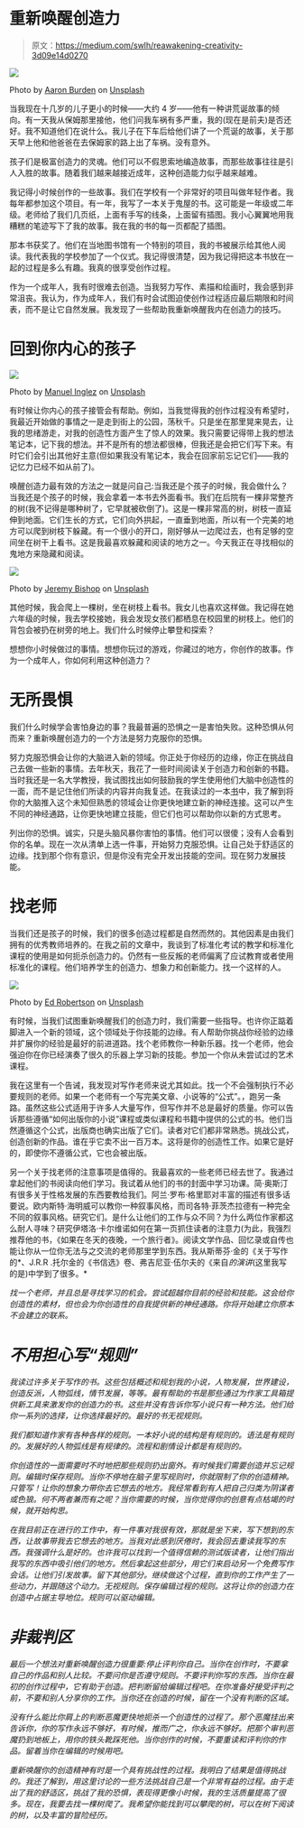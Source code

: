 # 重新唤醒创造力

> 原文：<https://medium.com/swlh/reawakening-creativity-3d09e14d0270>

![](img/cc4a87d5e71bcaedef34958a0aac34be.png)

Photo by [Aaron Burden](https://unsplash.com/@aaronburden?utm_source=medium&utm_medium=referral) on [Unsplash](https://unsplash.com?utm_source=medium&utm_medium=referral)

当我现在十几岁的儿子更小的时候——大约 4 岁——他有一种讲荒诞故事的倾向。有一天我从保姆那里接他，他们问我车祸有多严重，我的(现在是前夫)是否还好。我不知道他们在说什么。我儿子在下车后给他们讲了一个荒诞的故事，关于那天早上他和他爸爸在去保姆家的路上出了车祸。没有意外。

孩子们是极富创造力的灵魂。他们可以不假思索地编造故事，而那些故事往往是引人入胜的故事。随着我们越来越接近成年，这种创造能力似乎越来越难。

我记得小时候创作的一些故事。我们在学校有一个非常好的项目叫做年轻作者。我每年都参加这个项目。有一年，我写了一本关于鬼屋的书。这可能是一年级或二年级。老师给了我们几页纸，上面有手写的线条，上面留有插图。我小心翼翼地用我糟糕的笔迹写下了我的故事。我在我的书的每一页都配了插图。

那本书获奖了。他们在当地图书馆有一个特别的项目，我的书被展示给其他人阅读。我代表我的学校参加了一个仪式。我记得很清楚，因为我记得把这本书放在一起的过程是多么有趣。我真的很享受创作过程。

作为一个成年人，我有时很难去创造。当我努力写作、素描和绘画时，我会感到非常沮丧。我认为，作为成年人，我们有时会试图迫使创作过程适应最后期限和时间表，而不是让它自然发展。我发现了一些帮助我重新唤醒我内在创造力的技巧。

# **回到你内心的孩子**

![](img/e94c3ce9f93b78ce98df7ed9f017accd.png)

Photo by [Manuel Inglez](https://unsplash.com/@manuelinglez?utm_source=medium&utm_medium=referral) on [Unsplash](https://unsplash.com?utm_source=medium&utm_medium=referral)

有时候让你内心的孩子接管会有帮助。例如，当我觉得我的创作过程没有希望时，我最近开始做的事情之一是走到街上的公园，荡秋千。只是坐在那里晃来晃去，让我的思绪游走，对我的创造性方面产生了惊人的效果。我只需要记得带上我的想法笔记本，记下我的想法。并不是所有的想法都很棒，但我还是会把它们写下来。有时它们会引出其他好主意(但如果我没有笔记本，我会在回家前忘记它们——我的记忆力已经不如从前了)。

唤醒创造力最有效的方法之一就是问自己:当我还是个孩子的时候，我会做什么？当我还是个孩子的时候，我会拿着一本书去外面看书。我们在后院有一棵非常整齐的树(我不记得是哪种树了，它早就被砍倒了)。这是一棵非常高的树，树枝一直延伸到地面。它们生长的方式，它们向外拱起，一直垂到地面，所以有一个完美的地方可以爬到树枝下躲藏。有一个很小的开口，刚好够从一边爬过去，也有足够的空间坐在树干上看书。这是我最喜欢躲藏和阅读的地方之一。今天我正在寻找相似的鬼地方来隐藏和阅读。

![](img/d2786a2661514e43ed999924cd08c6fd.png)

Photo by [Jeremy Bishop](https://unsplash.com/@jeremybishop?utm_source=medium&utm_medium=referral) on [Unsplash](https://unsplash.com?utm_source=medium&utm_medium=referral)

其他时候，我会爬上一棵树，坐在树枝上看书。我女儿也喜欢这样做。我记得在她六年级的时候，我去学校接她，我会发现女孩们都栖息在校园里的树枝上。他们的背包会被扔在树旁的地上。我们什么时候停止攀登和探索？

想想你小时候做过的事情。想想你玩过的游戏，你藏过的地方，你创作的故事。作为一个成年人，你如何利用这种创造力？

# **无所畏惧**

我们什么时候学会害怕身边的事？我最普遍的恐惧之一是害怕失败。这种恐惧从何而来？重新唤醒创造力的一个方法是努力克服你的恐惧。

努力克服恐惧会让你的大脑进入新的领域。你正处于你经历的边缘，你正在挑战自己去做一些新的事情。去年秋天，我花了一些时间阅读关于创造力和创新的书籍。当时我还是一名大学教授，我试图找出如何鼓励我的学生使用他们大脑中创造性的一面，而不是记住他们所读的内容并向我复述。在我读过的一本[书](http://danielcoyle.com/the-talent-code/)中，我了解到将你的大脑推入这个未知但熟悉的领域会让你更快地建立新的神经连接。这可以产生不同的神经通路，让你更快地建立技能，但它们也可以帮助你以新的方式思考。

列出你的恐惧。诚实，只是头脑风暴你害怕的事情。他们可以很傻；没有人会看到你的名单。现在一次从清单上选一件事，开始努力克服恐惧。让自己处于舒适区的边缘。找到那个你有意识，但是你没有完全开发出技能的空间。现在努力发展技能。

# **找老师**

当我们还是孩子的时候，我们的很多创造过程都是自然而然的。其他因素是由我们拥有的优秀教师培养的。在我之前的文章中，我谈到了标准化考试的教学和标准化课程的使用是如何扼杀创造力的。仍然有一些反叛的老师偏离了应试教育或者使用标准化的课程。他们培养学生的创造力、想象力和创新能力。找一个这样的人。

![](img/e637557824aba4589b58f61afc00b7b7.png)

Photo by [Ed Robertson](https://unsplash.com/@eddrobertson?utm_source=medium&utm_medium=referral) on [Unsplash](https://unsplash.com?utm_source=medium&utm_medium=referral)

有时候，当我们试图重新唤醒我们的创造力时，我们需要一些指导。也许你正踮着脚进入一个新的领域，这个领域处于你技能的边缘。有人帮助你挑战你经验的边缘并扩展你的经验是最好的前进道路。找个老师教你一种新乐器。找一个老师，他会强迫你在你已经演奏了很久的乐器上学习新的技能。参加一个你从未尝试过的艺术课程。

我在这里有一个告诫，我发现对写作老师来说尤其如此。找一个不会强制执行不必要规则的老师。如果一个老师有一个写完美文章、小说等的“公式”。，跑另一条路。虽然这些公式适用于许多人大量写作，但写作并不总是最好的质量。你可以告诉那些遵循“如何出版你的小说”课程或类似课程和书籍中提供的公式的书。他们当然遵循这个公式，出版商也确实出版了它们。读者对它们都非常熟悉。挑战公式，创造创新的作品。谁在乎它卖不出一百万本。这将是你的创造性工作。如果它是好的，即使你不遵循公式，它也会被出版。

另一个关于找老师的注意事项是值得的。我最喜欢的一些老师已经去世了。我通过拿起他们的书阅读向他们学习。我试着从他们的书的封面中学习功课。简·奥斯汀有很多关于性格发展的东西要教给我们。阿兰·罗布·格里耶对丰富的描述有很多话要说。欧内斯特·海明威可以教你一种叙事风格，而司各特·菲茨杰拉德有一种完全不同的叙事风格。研究它们。是什么让他们的工作与众不同？为什么两位作家都这么耐人寻味？研究伊塔洛·卡尔维诺如何在第一页抓住读者的注意力(为此，我强烈推荐他的书，《如果在冬天的夜晚，一个旅行者》。阅读文学作品、回忆录或自传也能让你从一位你无法与之交流的老师那里学到东西。我从斯蒂芬·金的《关于写作的*、J.R.R .托尔金的《书信选》卷、弗吉尼亚·伍尔夫的《来自*的演讲*(这里我写的是)中学到了很多。*

*找一个老师，并且总是寻找学习的机会。尝试超越你目前的经验和技能。这会给你创造性的素材，但也会为你创造性的自我提供新的神经通路。你将开始建立你原本不会建立的联系。*

# ***不用担心写“规则”***

*我读过许多关于写作的书。这些包括概述和规划我的小说，人物发展，世界建设，创造反派，人物弧线，情节发展，等等。最有帮助的书是那些通过为作家工具箱提供新工具来激发你的创造力的书。这些并没有告诉你写小说只有一种方法。他们给你一系列的选择，让你选择最好的。最好的书无视规则。*

*我们都知道作家有各种各样的规则。一本好小说的结构是有规则的。语法是有规则的。发展好的人物弧线是有规律的。流程和剧情设计都是有规则的。*

*你创造性的一面需要时不时地把那些规则扔出窗外。有时候我们需要创造并忘记规则。编辑时保存规则。当你不停地在脑子里写规则时，你就限制了你的创造精神。只管写！让你的想象力带你去它想去的地方。我经常看到有人把自己归类为阴谋者或色狼。何不两者兼而有之呢？当你需要的时候，当你觉得你的创意有点枯竭的时候，就开始构思。*

*在我目前正在进行的工作中，有一件事对我很有效，那就是坐下来，写下想到的东西，让故事带我去它想去的地方。当我对此感到厌倦时，我会回去重读我写的东西。我强调什么是好的。也许我可以找到一个值得信赖的测试版读者，让他们指出我写的东西中吸引他们的地方。然后拿起这些部分，用它们来启动另一个免费写作会话。让他们引发故事。留下其他部分。继续做这个过程，直到你的工作产生了一些动力，并跟随这个动力。无视规则。保存编辑过程的规则。这将让你的创造力在创造中占据主导地位。规则可以驱动编辑。*

# ***非裁判区***

*最后一个想法对重新唤醒创造力很重要:停止评判你自己。当你在创作时，不要拿自己的作品和别人比较。不要问你是否遵守规则。不要评判你写的东西。当你在最初的创作过程中，它有助于创造。把判断留给编辑过程吧。在你准备好接受评判之前，不要和别人分享你的工作。当你还在创造的时候，留在一个没有判断的区域。*

*没有什么能比你肩上的判断恶魔更快地扼杀一个创造性的过程了。那个恶魔挂出来告诉你，你的写作永远不够好，有时候，推而广之，你永远不够好。把那个审判恶魔扔到地板上，用你的铁头靴踩死他。当你创作的时候，不要重读和评判你的作品。留着当你在编辑的时候用吧。*

*重新唤醒你的创造精神有时是一个具有挑战性的过程。我明白了结果是值得挑战的。我还了解到，用这里讨论的一些方法挑战自己是一个非常有益的过程。由于走出了我的舒适区，挑战了我的恐惧，表现得更像小时候，我的生活质量提高了很多。现在，我要去找一棵树爬了。我希望你能找到可以攀爬的树，可以在树下阅读的树，以及丰富的冒险经历。*
